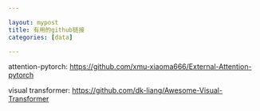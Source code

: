 ```yaml
---

layout: mypost
title: 有用的github链接
categories: [data]

---
```




attention-pytorch: https://github.com/xmu-xiaoma666/External-Attention-pytorch

visual transformer: https://github.com/dk-liang/Awesome-Visual-Transformer

